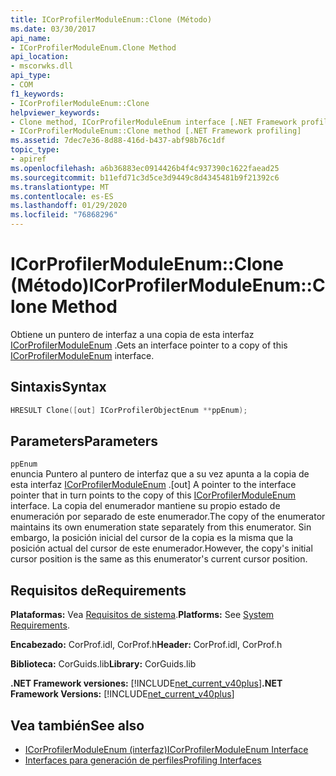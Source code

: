 ```yaml
---
title: ICorProfilerModuleEnum::Clone (Método)
ms.date: 03/30/2017
api_name:
- ICorProfilerModuleEnum.Clone Method
api_location:
- mscorwks.dll
api_type:
- COM
f1_keywords:
- ICorProfilerModuleEnum::Clone
helpviewer_keywords:
- Clone method, ICorProfilerModuleEnum interface [.NET Framework profiling]
- ICorProfilerModuleEnum::Clone method [.NET Framework profiling]
ms.assetid: 7dec7e36-8d88-416d-b437-abf98b76c1df
topic_type:
- apiref
ms.openlocfilehash: a6b36883ec0914426b4f4c937390c1622faead25
ms.sourcegitcommit: b11efd71c3d5ce3d9449c8d4345481b9f21392c6
ms.translationtype: MT
ms.contentlocale: es-ES
ms.lasthandoff: 01/29/2020
ms.locfileid: "76868296"
---
```

# <a name="icorprofilermoduleenumclone-method"></a><span data-ttu-id="14b5f-102">ICorProfilerModuleEnum::Clone (Método)</span><span class="sxs-lookup"><span data-stu-id="14b5f-102">ICorProfilerModuleEnum::Clone Method</span></span>
<span data-ttu-id="14b5f-103">Obtiene un puntero de interfaz a una copia de esta interfaz [ICorProfilerModuleEnum](icorprofilermoduleenum-interface.md) .</span><span class="sxs-lookup"><span data-stu-id="14b5f-103">Gets an interface pointer to a copy of this [ICorProfilerModuleEnum](icorprofilermoduleenum-interface.md) interface.</span></span>  
  
## <a name="syntax"></a><span data-ttu-id="14b5f-104">Sintaxis</span><span class="sxs-lookup"><span data-stu-id="14b5f-104">Syntax</span></span>  
  
```cpp  
HRESULT Clone([out] ICorProfilerObjectEnum **ppEnum);  
```  
  
## <a name="parameters"></a><span data-ttu-id="14b5f-105">Parameters</span><span class="sxs-lookup"><span data-stu-id="14b5f-105">Parameters</span></span>  
 `ppEnum`  
 <span data-ttu-id="14b5f-106">enuncia Puntero al puntero de interfaz que a su vez apunta a la copia de esta interfaz [ICorProfilerModuleEnum](icorprofilermoduleenum-interface.md) .</span><span class="sxs-lookup"><span data-stu-id="14b5f-106">[out] A pointer to the interface pointer that in turn points to the copy of this [ICorProfilerModuleEnum](icorprofilermoduleenum-interface.md) interface.</span></span> <span data-ttu-id="14b5f-107">La copia del enumerador mantiene su propio estado de enumeración por separado de este enumerador.</span><span class="sxs-lookup"><span data-stu-id="14b5f-107">The copy of the enumerator maintains its own enumeration state separately from this enumerator.</span></span> <span data-ttu-id="14b5f-108">Sin embargo, la posición inicial del cursor de la copia es la misma que la posición actual del cursor de este enumerador.</span><span class="sxs-lookup"><span data-stu-id="14b5f-108">However, the copy's initial cursor position is the same as this enumerator's current cursor position.</span></span>  
  
## <a name="requirements"></a><span data-ttu-id="14b5f-109">Requisitos de</span><span class="sxs-lookup"><span data-stu-id="14b5f-109">Requirements</span></span>  
 <span data-ttu-id="14b5f-110">**Plataformas:** Vea [Requisitos de sistema](../../../../docs/framework/get-started/system-requirements.md).</span><span class="sxs-lookup"><span data-stu-id="14b5f-110">**Platforms:** See [System Requirements](../../../../docs/framework/get-started/system-requirements.md).</span></span>  
  
 <span data-ttu-id="14b5f-111">**Encabezado:** CorProf.idl, CorProf.h</span><span class="sxs-lookup"><span data-stu-id="14b5f-111">**Header:** CorProf.idl, CorProf.h</span></span>  
  
 <span data-ttu-id="14b5f-112">**Biblioteca:** CorGuids.lib</span><span class="sxs-lookup"><span data-stu-id="14b5f-112">**Library:** CorGuids.lib</span></span>  
  
 <span data-ttu-id="14b5f-113">**.NET Framework versiones:** [!INCLUDE[net_current_v40plus](../../../../includes/net-current-v40plus-md.md)]</span><span class="sxs-lookup"><span data-stu-id="14b5f-113">**.NET Framework Versions:** [!INCLUDE[net_current_v40plus](../../../../includes/net-current-v40plus-md.md)]</span></span>  
  
## <a name="see-also"></a><span data-ttu-id="14b5f-114">Vea también</span><span class="sxs-lookup"><span data-stu-id="14b5f-114">See also</span></span>

- [<span data-ttu-id="14b5f-115">ICorProfilerModuleEnum (interfaz)</span><span class="sxs-lookup"><span data-stu-id="14b5f-115">ICorProfilerModuleEnum Interface</span></span>](icorprofilermoduleenum-interface.md)
- [<span data-ttu-id="14b5f-116">Interfaces para generación de perfiles</span><span class="sxs-lookup"><span data-stu-id="14b5f-116">Profiling Interfaces</span></span>](profiling-interfaces.md)
